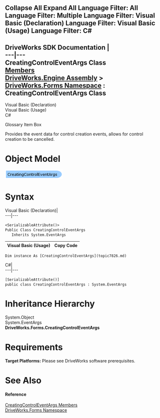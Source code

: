 Collapse All Expand All Language Filter: All  Language Filter: Multiple  Language Filter: Visual Basic (Declaration) Language Filter: Visual Basic (Usage) Language Filter: C#  
---  
DriveWorks SDK Documentation  |   
---|---  
CreatingControlEventArgs Class   
[Members](topic7827.md)   
[DriveWorks.Engine Assembly](topic2156.md) > [DriveWorks.Forms Namespace](topic7266.md) : CreatingControlEventArgs Class  
---  
  
Visual Basic (Declaration)    
Visual Basic (Usage)    
C# 

Glossary Item Box

Provides the event data for control creation events, allows for control creation to be cancelled. 

# Object Model

![](dotnetdiagramimages/image409.png)

# Syntax

Visual Basic (Declaration)|   
---|---  
      
    
    <SerializableAttribute()>
    Public Class CreatingControlEventArgs 
       Inherits System.EventArgs  
  
Visual Basic (Usage)| Copy Code  
---|---  
      
    
    Dim instance As [CreatingControlEventArgs](topic7826.md)  
  
C#|   
---|---  
      
    
    [SerializableAttribute()]
    public class CreatingControlEventArgs : System.EventArgs   
  
# Inheritance Hierarchy

System.Object  
System.EventArgs  
**DriveWorks.Forms.CreatingControlEventArgs**  


# Requirements

**Target Platforms:** Please see DriveWorks software prerequisites.

# See Also

#### Reference

[CreatingControlEventArgs Members](topic7827.md)   
[DriveWorks.Forms Namespace](topic7266.md)


